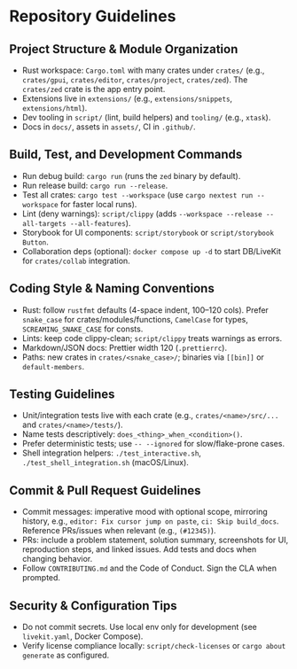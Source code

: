 # Repository Guidelines

## Project Structure & Module Organization
- Rust workspace: `Cargo.toml` with many crates under `crates/` (e.g., `crates/gpui`, `crates/editor`, `crates/project`, `crates/zed`). The `crates/zed` crate is the app entry point.
- Extensions live in `extensions/` (e.g., `extensions/snippets`, `extensions/html`).
- Dev tooling in `script/` (lint, build helpers) and `tooling/` (e.g., `xtask`).
- Docs in `docs/`, assets in `assets/`, CI in `.github/`.

## Build, Test, and Development Commands
- Run debug build: `cargo run` (runs the `zed` binary by default).
- Run release build: `cargo run --release`.
- Test all crates: `cargo test --workspace` (use `cargo nextest run --workspace` for faster local runs).
- Lint (deny warnings): `script/clippy` (adds `--workspace --release --all-targets --all-features`).
- Storybook for UI components: `script/storybook` or `script/storybook Button`.
- Collaboration deps (optional): `docker compose up -d` to start DB/LiveKit for `crates/collab` integration.

## Coding Style & Naming Conventions
- Rust: follow `rustfmt` defaults (4-space indent, 100–120 cols). Prefer `snake_case` for crates/modules/functions, `CamelCase` for types, `SCREAMING_SNAKE_CASE` for consts.
- Lints: keep code clippy-clean; `script/clippy` treats warnings as errors.
- Markdown/JSON docs: Prettier width 120 (`.prettierrc`).
- Paths: new crates in `crates/<snake_case>/`; binaries via `[[bin]]` or `default-members`.

## Testing Guidelines
- Unit/integration tests live with each crate (e.g., `crates/<name>/src/...` and `crates/<name>/tests/`).
- Name tests descriptively: `does_<thing>_when_<condition>()`.
- Prefer deterministic tests; use `-- --ignored` for slow/flake-prone cases.
- Shell integration helpers: `./test_interactive.sh`, `./test_shell_integration.sh` (macOS/Linux).

## Commit & Pull Request Guidelines
- Commit messages: imperative mood with optional scope, mirroring history, e.g., `editor: Fix cursor jump on paste`, `ci: Skip build_docs`. Reference PRs/issues when relevant (e.g., `(#12345)`).
- PRs: include a problem statement, solution summary, screenshots for UI, reproduction steps, and linked issues. Add tests and docs when changing behavior.
- Follow `CONTRIBUTING.md` and the Code of Conduct. Sign the CLA when prompted.

## Security & Configuration Tips
- Do not commit secrets. Use local env only for development (see `livekit.yaml`, Docker Compose). 
- Verify license compliance locally: `script/check-licenses` or `cargo about generate` as configured.
